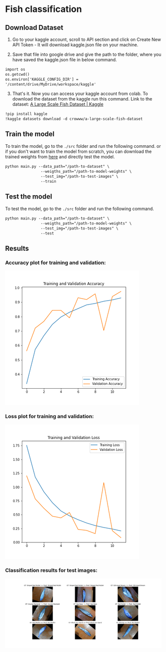# Fish classification
## Download Dataset
1. Go to your kaggle account, scroll to API section and click on Create New API Token - It will download kaggle.json file on your machine.

2. Save that file into google drive and give the path to the folder, where you have saved the kaggle.json file in below command.

```
import os
os.getcwd()
os.environ['KAGGLE_CONFIG_DIR'] = '/content/drive/MyDrive/workspace/kaggle'
```

3. That's it. Now you can access your kaggle account from colab. To download the dataset from the kaggle run this command. Link to the dataset: [A Large Scale Fish Dataset | Kaggle](https://www.kaggle.com/crowww/a-large-scale-fish-dataset)


```
!pip install kaggle
!kaggle datasets download -d crowww/a-large-scale-fish-dataset
```

## Train the model
To train the model, go to the `./src` folder and run the following command. or if you don't want to train the model from scratch, you can download the trained weights from [here](https://drive.google.com/drive/folders/1AQlKd3QJXSDXU_NjA_KyuQbf63lHs2p9?usp=sharing) and directly test the model. 
```
python main.py --data_path="/path-to-dataset" \
                --weigths_path="/path-to-model-weights" \
                --test_img="/path-to-test-images" \
                --train
```
## Test the model
To test the model, go to the `./src` folder and run the following command.
```
python main.py --data_path="/path-to-dataset" \
                --weigths_path="/path-to-model-weights" \
                --test_img="/path-to-test-images" \
                --test
```

## Results

### Accuracy plot for training and validation:
![acc image](outputs\images\acc.png)

### Loss plot for training and validation:
![acc image](outputs\images\loss.png)

### Classification results for test images:
![acc image](outputs\images\results.png)